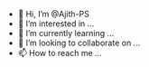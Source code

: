 - 👋 Hi, I’m @Ajith-PS
- 👀 I’m interested in ...
- 🌱 I’m currently learning ...
- 💞️ I’m looking to collaborate on ...
- 📫 How to reach me ...

<!---
Ajith-PS/Ajith-PS is a ✨ special ✨ repository because its `README.md` (this file) appears on your GitHub profile.
You can click the Preview link to take a look at your changes.
--->
